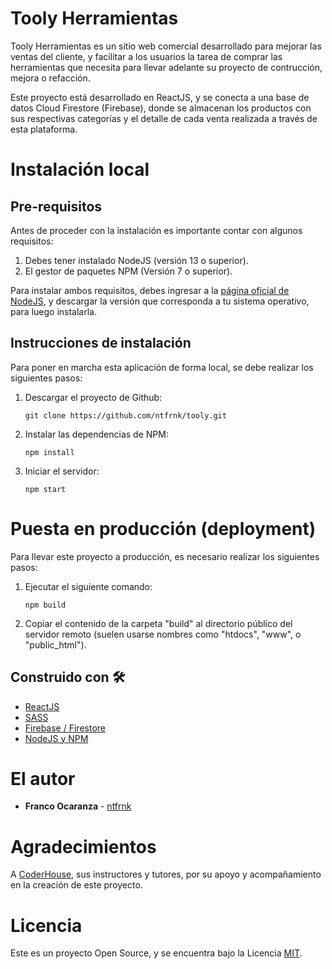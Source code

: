 # Tooly Herramientas

Tooly Herramientas es un sitio web comercial desarrollado para mejorar las ventas del cliente, y facilitar a los usuarios la tarea de comprar las herramientas que necesita para llevar adelante su proyecto de contrucción, mejora o refacción.

Este proyecto está desarrollado en ReactJS, y se conecta a una base de datos Cloud Firestore (Firebase), donde se almacenan los productos con sus respectivas categorías y el detalle de cada venta realizada a través de esta plataforma.

# Instalación local

## Pre-requisitos

Antes de proceder con la instalación es importante contar con algunos requisitos:

1. Debes tener instalado NodeJS (versión 13 o superior).
2. El gestor de paquetes NPM (Versión 7 o superior).

Para instalar ambos requisitos, debes ingresar a la [página oficial de NodeJS](https://nodejs.org/es/download/), y descargar la versión que corresponda a tu sistema operativo, para luego instalarla.

## Instrucciones de instalación

Para poner en marcha esta aplicación de forma local, se debe realizar los siguientes pasos:

1. Descargar el proyecto de Github:
    
    ```git clone https://github.com/ntfrnk/tooly.git```	

2. Instalar las dependencias de NPM:
    
    ```npm install```

3. Iniciar el servidor:
    
    ```npm start```


# Puesta en producción (deployment)

Para llevar este proyecto a producción, es necesario realizar los siguientes pasos:

1. Ejecutar el siguiente comando:
    
    ```npm build```

2. Copiar el contenido de la carpeta "build" al directorio público del servidor remoto (suelen usarse nombres como "htdocs", "www", o "public_html").


## Construido con 🛠️

* [ReactJS](https://reactjs.org/)
* [SASS](https://sass-lang.com)
* [Firebase / Firestore](https://firebase.google.com/)
* [NodeJS y NPM](https://nodejs.org/es/download/)


# El autor

* **Franco Ocaranza** - [ntfrnk](https://github.com/ntfrnk)


# Agradecimientos

A [CoderHouse](https://coderhouse.com/), sus instructores y tutores, por su apoyo y acompañamiento en la creación de este proyecto.


# Licencia

Este es un proyecto Open Source, y se encuentra bajo la Licencia [MIT](https://opensource.org/licenses/MIT).
